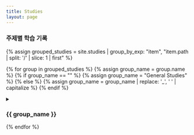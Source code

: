```yaml
---
title: Studies
layout: page
---
```


### 주제별 학습 기록

{% assign grouped_studies = site.studies | group_by_exp: "item", "item.path | split: '/' | slice: 1 | first" %}

{% for group in grouped_studies %}
  {% assign group_name = group.name %}
  {% if group_name == "" %}
    {% assign group_name = "General Studies" %}
  {% else %}
    {% assign group_name = group_name | replace: '_', ' ' | capitalize %}
  {% endif %}

  <details {% if group_name == "Unreal Engine" %}open{% endif %}> {# Unreal Engine 그룹은 기본적으로 열려있도록 설정 #}
    <summary>
      <h3>{{ group_name }}</h3>
    </summary>
    <ul class="post-list">
      {% for item in group.items %}
        <li>
          <h4>
            <a class="post-link" href="{{ item.url | relative_url }}">
              {{ item.title }}
            </a>
          </h4>
          <p>{{ item.content | strip_html | truncatewords: 50 }}</p>
        </li>
      {% endfor %}
    </ul>
  </details>
{% endfor %}